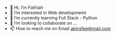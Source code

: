 - 👋 Hi, I’m Fathiah
- 👀 I’m interested in Web developmemt
- 🌱 I’m currently learning Full Stack - Python
- 💞️ I’m looking to collaborate on ...
- 📫 How to reach me on Email akinsfee@mail.com

<!---
Fathiah23/Fathiah23 is a ✨ special ✨ repository because its `README.md` (this file) appears on your GitHub profile.
You can click the Preview link to take a look at your changes.
--->
